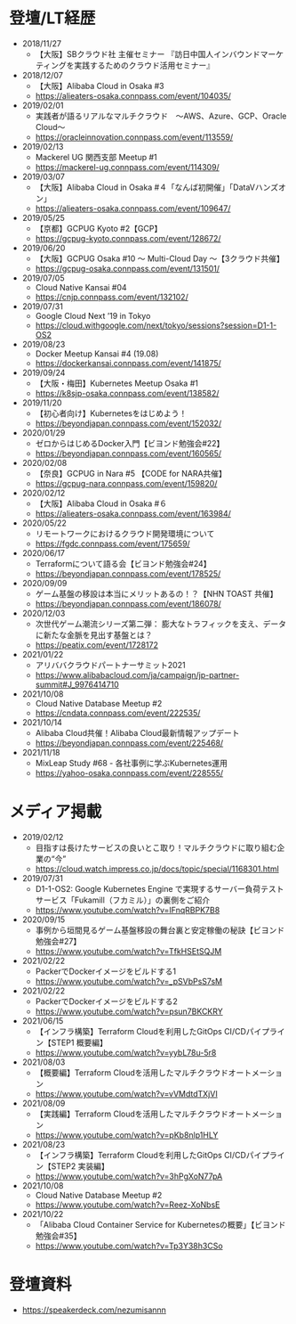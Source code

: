 # 登壇/LT経歴
- 2018/11/27
    - 【大阪】SBクラウド社 主催セミナー 『訪日中国人インバウンドマーケティングを実践するためのクラウド活用セミナー』
- 2018/12/07
    - 【大阪】Alibaba Cloud in Osaka #3
    - https://alieaters-osaka.connpass.com/event/104035/
- 2019/02/01
    - 実践者が語るリアルなマルチクラウド　～AWS、Azure、GCP、Oracle Cloud～
    - https://oracleinnovation.connpass.com/event/113559/
- 2019/02/13
    - Mackerel UG 関西支部 Meetup #1
    - https://mackerel-ug.connpass.com/event/114309/
- 2019/03/07
    - 【大阪】Alibaba Cloud in Osaka #４「なんば初開催」「DataVハンズオン」
    - https://alieaters-osaka.connpass.com/event/109647/
- 2019/05/25
    - 【京都】GCPUG Kyoto #2【GCP】
    - https://gcpug-kyoto.connpass.com/event/128672/
- 2019/06/20
    - 【大阪】GCPUG Osaka #10 ～ Multi-Cloud Day ～【3クラウド共催】
    - https://gcpug-osaka.connpass.com/event/131501/
- 2019/07/05
    - Cloud Native Kansai #04
    - https://cnjp.connpass.com/event/132102/
- 2019/07/31
    - Google Cloud Next ’19 in Tokyo
    - https://cloud.withgoogle.com/next/tokyo/sessions?session=D1-1-OS2
- 2019/08/23
    - Docker Meetup Kansai #4 (19.08)
    - https://dockerkansai.connpass.com/event/141875/
- 2019/09/24
    - 【大阪・梅田】Kubernetes Meetup Osaka #1
    - https://k8sjp-osaka.connpass.com/event/138582/
- 2019/11/20
    - 【初心者向け】Kubernetesをはじめよう！
    - https://beyondjapan.connpass.com/event/152032/ 
- 2020/01/29
    - ゼロからはじめるDocker入門【ビヨンド勉強会#22】
    - https://beyondjapan.connpass.com/event/160565/
- 2020/02/08
    - 【奈良】GCPUG in Nara #5 【CODE for NARA共催】
    - https://gcpug-nara.connpass.com/event/159820/
- 2020/02/12
    - 【大阪】Alibaba Cloud in Osaka #６
    - https://alieaters-osaka.connpass.com/event/163984/
- 2020/05/22
    - リモートワークにおけるクラウド開発環境について
    - https://fgdc.connpass.com/event/175659/
- 2020/06/17
    - Terraformについて語る会【ビヨンド勉強会#24】
    - https://beyondjapan.connpass.com/event/178525/
- 2020/09/09
    - ゲーム基盤の移設は本当にメリットあるの！？【NHN TOAST 共催】
    - https://beyondjapan.connpass.com/event/186078/
- 2020/12/03
    - 次世代ゲーム潮流シリーズ第二弾： 膨大なトラフィックを支え、データに新たな金脈を見出す基盤とは？
    - https://peatix.com/event/1728172
- 2021/01/22
    - アリババクラウドパートナーサミット2021
    - https://www.alibabacloud.com/ja/campaign/jp-partner-summit#J_9976414710
- 2021/10/08
    - Cloud Native Database Meetup #2
    - https://cndata.connpass.com/event/222535/
- 2021/10/14
    - Alibaba Cloud共催！Alibaba Cloud最新情報アップデート
    - https://beyondjapan.connpass.com/event/225468/
- 2021/11/18
    - MixLeap Study #68 - 各社事例に学ぶKubernetes運用
    - https://yahoo-osaka.connpass.com/event/228555/
    
# メディア掲載
- 2019/02/12
    - 目指すは長けたサービスの良いとこ取り！マルチクラウドに取り組む企業の“今”
    - https://cloud.watch.impress.co.jp/docs/topic/special/1168301.html
- 2019/07/31
    - D1-1-OS2: Google Kubernetes Engine で実現するサーバー負荷テストサービス「Fukamill（フカミル）」の裏側をご紹介
    - https://www.youtube.com/watch?v=IFnqRBPK7B8
- 2020/09/15
    - 事例から垣間見るゲーム基盤移設の舞台裏と安定稼働の秘訣【ビヨンド勉強会#27】
    - https://www.youtube.com/watch?v=TfkHSEtSQJM
- 2021/02/22
    - PackerでDockerイメージをビルドする1
    - https://www.youtube.com/watch?v=_pSVbPsS7sM
- 2021/02/22
    - PackerでDockerイメージをビルドする2
    - https://www.youtube.com/watch?v=psun7BKCKRY
- 2021/06/15
    - 【インフラ構築】Terraform Cloudを利用したGitOps CI/CDパイプライン【STEP1 概要編】
    - https://www.youtube.com/watch?v=yybL78u-5r8
- 2021/08/03
    - 【概要編】Terraform Cloudを活用したマルチクラウドオートメーション
    - https://www.youtube.com/watch?v=vVMdtdTXjVI
- 2021/08/09
    - 【実践編】Terraform Cloudを活用したマルチクラウドオートメーション
    - https://www.youtube.com/watch?v=pKb8nlp1HLY
- 2021/08/23
    - 【インフラ構築】Terraform Cloudを利用したGitOps CI/CDパイプライン【STEP2 実装編】
    - https://www.youtube.com/watch?v=3hPgXoN77pA
- 2021/10/08
    - Cloud Native Database Meetup #2
    - https://www.youtube.com/watch?v=Reez-XoNbsE
- 2021/10/22
    - 「Alibaba Cloud Container Service for Kubernetesの概要」【ビヨンド勉強会#35】
    - https://www.youtube.com/watch?v=Tp3Y38h3CSo

# 登壇資料
- https://speakerdeck.com/nezumisannn